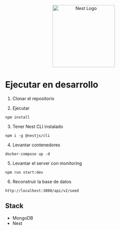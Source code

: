 <p align="center">
  <a href="http://nestjs.com/" target="blank"><img src="https://nestjs.com/img/logo-small.svg" width="200" alt="Nest Logo" /></a>
</p>

# Ejecutar en desarrollo

1. Clonar el repositorio

2. Ejecutar
```
npm install
```
3. Tener Nest CLI instalado
```
npm i -g @nestjs/cli
```
4. Levantar contenedores
```
docker-compose up -d
```

5. Levantar el server con monitoring
```
npm run start:dev
```

6. Reconstruir la base de datos
```
http://localhost:3000/api/v2/seed
```


## Stack
* MongoDB
* Nest